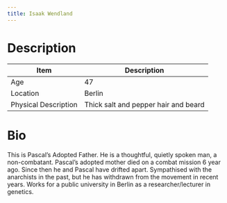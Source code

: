 ```yaml
---
title: Isaak Wendland
---
```


# Description

| Item                 | Description                          |
| -------------------- | ------------------------------------ |
| Age                  | 47                                   |
| Location             | Berlin                               |
| Physical Description | Thick salt and pepper hair and beard |

# Bio
This is Pascal’s Adopted Father.  He is a thoughtful, quietly spoken man, a non-combatant.  Pascal’s adopted mother died on a combat mission 6 year ago. Since then he and Pascal have drifted apart.  Sympathised with the anarchists in the past, but he has withdrawn from the movement in recent years.  Works for a public university in Berlin as a researcher/lecturer in genetics.
